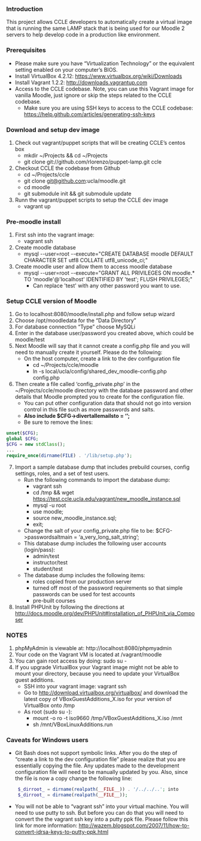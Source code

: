 ### Introduction
This project allows CCLE developers to automatically create a virtual image that is running the same LAMP stack that is being used for our Moodle 2 servers to help develop code in a production like environment.

### Prerequisites
* Please make sure you have “Virtualization Technology” or the equivalent setting enabled on your computer’s BIOS.
* Install VirtualBox 4.2.12: https://www.virtualbox.org/wiki/Downloads
* Install Vagrant 1.2.2: http://downloads.vagrantup.com
* Access to the CCLE codebase. Note, you can use this Vagrant image for vanilla Moodle, just ignore or skip the steps related to the CCLE codebase.
    * Make sure you are using SSH keys to access to the CCLE codebase: https://help.github.com/articles/generating-ssh-keys   

### Download and setup dev image
1. Check out vagrant/puppet scripts that will be creating CCLE’s centos box
    * mkdir ~/Projects && cd ~/Projects
    * git clone git://github.com/rlorenzo/puppet-lamp.git ccle
2. Checkout CCLE the codebase from Github
    * cd ~/Projects/ccle
    * git clone git@github.com:ucla/moodle.git
    * cd moodle
    * git submodule init && git submodule update
3. Runn the vagrant/puppet scripts to setup the CCLE dev image
   * vagrant up

### Pre-moodle install
1. First ssh into the vagrant image: 
   * vagrant ssh
2. Create moodle database
   * mysql --user=root --execute="CREATE DATABASE moodle DEFAULT CHARACTER SET utf8 COLLATE utf8_unicode_ci;"
3. Create moodle user and allow them to access moodle database
   * mysql --user=root --execute="GRANT ALL PRIVILEGES ON moodle.* TO 'moodle'@'localhost' IDENTIFIED BY 'test'; FLUSH PRIVILEGES;"
      * Can replace 'test' with any other password you want to use.

### Setup CCLE version of Moodle
1. Go to localhost:8080/moodle/install.php and follow setup wizard
2. Choose /opt/moodledata for the “Data Directory”
3. For database connection “Type” choose MySQLi
4. Enter in the database user/password you created above, which could be moodle/test
5. Next Moodle will say that it cannot create a config.php file and you will need to manually create it yourself. Please do the following:
   * On the host computer, create a link to the dev configuration file
      * cd ~/Projects/ccle/moodle
      * ln -s local/ucla/config/shared_dev_moodle-config.php config.php
6. Then create a file called ‘config_private.php’ in the ~/Projects/ccle/moodle directory with the database password and other details that Moodle prompted you to create for the configuration file.
   * You can put other configuration data that should not go into version control in this file such as more passwords and salts.
   * **Also include $CFG->divertallemailsto = ‘<your email address>’;**
   * Be sure to remove the lines:

```php
unset($CFG);
global $CFG;
$CFG = new stdClass();
...
require_once(dirname(FILE) . '/lib/setup.php');
```

7. Import a sample database dump that includes prebuild courses, config settings, roles, and a set of test users.
   * Run the following commands to import the database dump:
      * vagrant ssh
      * cd /tmp && wget https://test.ccle.ucla.edu/vagrant/new_moodle_instance.sql
      * mysql -u root 
      * use moodle;
      * source new_moodle_instance.sql;
      * exit;
   * Change the salt of your config_private.php file to be: $CFG->passwordsaltmain = ‘a_very_long_salt_string’;
   * This database dump includes the following user accounts (login/pass):
      * admin/test
      * instructor/test
      * student/test
   * The database dump includes the following items:
      * roles copied from our production server
      * turned off most of the password requirements so that simple passwords can be used for test accounts
      * pre-built courses
8. Install PHPUnit by following the directions at http://docs.moodle.org/dev/PHPUnit#Installation_of_PHPUnit_via_Composer

### NOTES
1. phpMyAdmin is viewable at: http://localhost:8080/phpmyadmin
2. Your code on the Vagrant VM is located at /vagrant/moodle
3. You can gain root access by doing: sudo su -
4. If you upgrade VirtualBox your Vagrant image might not be able to mount your directory, because you need to update your VirtualBox guest additions.
   * SSH into your vagrant image: vagrant ssh
   * Go to http://download.virtualbox.org/virtualbox/ and download the latest copy of VBoxGuestAdditions\_X.iso for your version of VirtualBox onto /tmp
   * As root (sudo su -):
      * mount -o ro -t iso9660 /tmp/VBoxGuestAdditions\_X.iso /mnt
      * sh /mnt/VBoxLinuxAdditions.run

### Caveats for Windows users
* Git Bash does not support symbolic links. After you do the step of “create a link to the dev configuration file” please     realize that you are essentially copying the file. Any updates made to the development configuration file will need to be     manually updated by you. Also, since the file is now a copy change the following line:

   ```php
    $_dirroot_ = dirname(realpath(__FILE__)) . '/../../..'; into
    $_dirroot_ = dirname(realpath(__FILE__));
   ```
* You will not be able to “vagrant ssh” into your virtual machine. You will need to use putty to ssh. But before you can do     that you will need to convert the the vagrant ssh key into a putty ppk file. Please follow this link for more information:     http://wazem.blogspot.com/2007/11/how-to-convert-idrsa-keys-to-putty-ppk.html
